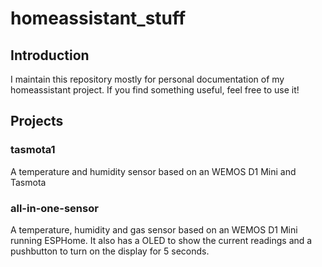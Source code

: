 # homeassistant_stuff

## Introduction
I maintain this repository mostly for personal documentation of my homeassistant project. If you find something useful, feel free to use it!

## Projects

### tasmota1
A temperature and humidity sensor based on an WEMOS D1 Mini and Tasmota

### all-in-one-sensor
A temperature, humidity and gas sensor based on an WEMOS D1 Mini running ESPHome. It also has a OLED to show the current readings and a pushbutton to turn on the display for 5 seconds.
